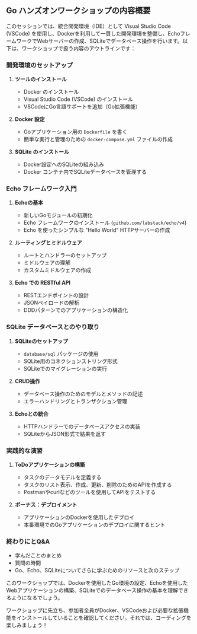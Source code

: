 ## Go ハンズオンワークショップの内容概要

このセッションでは、統合開発環境（IDE）として Visual Studio Code (VSCode) を使用し、Dockerを利用して一貫した開発環境を整備し、EchoフレームワークでWebサーバーの作成、SQLiteでデータベース操作を行います。以下は、ワークショップで扱う内容のアウトラインです：

### 開発環境のセットアップ

1. **ツールのインストール**
    - Docker のインストール
    - Visual Studio Code (VSCode) のインストール
    - VSCodeにGo言語サポートを追加（Go拡張機能）

2. **Docker 設定**
    - Goアプリケーション用の `Dockerfile` を書く
    - 簡単な実行と管理のための `docker-compose.yml` ファイルの作成

3. **SQLite のインストール**
    - Docker設定へのSQLiteの組み込み
    - Docker コンテナ内でSQLiteデータベースを管理する

### Echo フレームワーク入門

1. **Echoの基本**
    - 新しいGoモジュールの初期化
    - Echo フレームワークのインストール (`github.com/labstack/echo/v4`)
    - Echo を使ったシンプルな "Hello World" HTTPサーバーの作成

2. **ルーティングとミドルウェア**
    - ルートとハンドラーのセットアップ
    - ミドルウェアの理解
    - カスタムミドルウェアの作成

3. **Echo での RESTful API**
    - RESTエンドポイントの設計
    - JSONペイロードの解析
    - DDDパターンでのアプリケーションの構造化

### SQLite データベースとのやり取り

1. **SQLiteのセットアップ**
    - `database/sql` パッケージの使用
    - SQLite用のコネクションストリング形式
    - SQLiteでのマイグレーションの実行

2. **CRUD操作**
    - データベース操作のためのモデルとメソッドの記述
    - エラーハンドリングとトランザクション管理

3. **Echoとの統合**
    - HTTPハンドラーでのデータベースアクセスの実装
    - SQLiteからJSON形式で結果を返す

### 実践的な演習

1. **ToDoアプリケーションの構築**
    - タスクのデータモデルを定義する
    - タスクのリスト表示、作成、更新、削除のためのAPIを作成する
    - Postmanやcurlなどのツールを使用してAPIをテストする

2. **ボーナス：デプロイメント**
    - アプリケーションのDockerを使用したデプロイ
    - 本番環境でのGoアプリケーションのデプロイに関するヒント

### 終わりにとQ&A

- 学んだことのまとめ
- 質問の時間
- Go、Echo、SQLiteについてさらに学ぶためのリソースと次のステップ

このワークショップでは、Dockerを使用したGo環境の設定、Echoを使用したWebアプリケーションの構築、SQLiteでのデータベース操作の基本を理解できるようになるでしょう。

ワークショップに先立ち、参加者全員がDocker、VSCodeおよび必要な拡張機能をインストールしていることを確認してください。それでは、コーディングを楽しみましょう！
